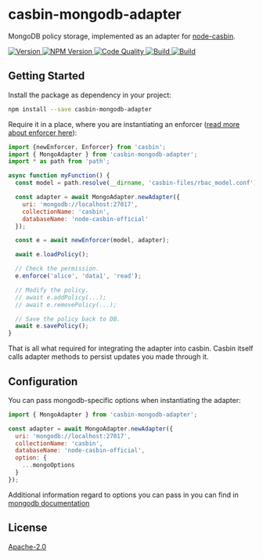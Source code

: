 casbin-mongodb-adapter
===

MongoDB policy storage, implemented as an adapter for [node-casbin](https://github.com/casbin/node-casbin).

<a href="https://img.shields.io/github/package-json/v/juicycleff/casbin-mongodb-adapter" target="_blank">
  <image src="https://img.shields.io/github/package-json/v/juicycleff/casbin-mongodb-adapter" alt="Version" />
</a>
<a href="https://img.shields.io/npm/v/casbin-mongodb-adapter" target="_blank">
  <image src="https://img.shields.io/npm/v/casbin-mongodb-adapter" alt="NPM Version" />
</a>
<a href="https://img.shields.io/codacy/grade/8b44237b493644e788bf0b175708095b/master" target="_blank">
  <image src="https://img.shields.io/codacy/grade/8b44237b493644e788bf0b175708095b/master" alt="Code Quality" />
</a>
<a href="https://img.shields.io/circleci/build/github/juicycleff/casbin-mongodb-adapter/master" target="_blank">
  <image src="https://img.shields.io/circleci/build/github/juicycleff/casbin-mongodb-adapter/master" alt="Build" />
</a>
<a href="https://img.shields.io/codecov/c/gh/juicycleff/casbin-mongodb-adapter" target="_blank">
  <image src="https://img.shields.io/codecov/c/gh/juicycleff/casbin-mongodb-adapter" alt="Build" />
</a>

## Getting Started

Install the package as dependency in your project:

```bash
npm install --save casbin-mongodb-adapter
```

Require it in a place, where you are instantiating an enforcer ([read more about enforcer here](https://github.com/casbin/node-casbin#get-started)):

```javascript
import {newEnforcer, Enforcer} from 'casbin';
import { MongoAdapter } from 'casbin-mongodb-adapter';
import * as path from 'path';

async function myFunction() {
  const model = path.resolve(__dirname, 'casbin-files/rbac_model.conf');

  const adapter = await MongoAdapter.newAdapter({
    uri: 'mongodb://localhost:27017',
    collectionName: 'casbin',
    databaseName: 'node-casbin-official'
  });

  const e = await newEnforcer(model, adapter);

  await e.loadPolicy();

  // Check the permission.
  e.enforce('alice', 'data1', 'read');

  // Modify the policy.
  // await e.addPolicy(...);
  // await e.removePolicy(...);

  // Save the policy back to DB.
  await e.savePolicy();
}
```

That is all what required for integrating the adapter into casbin.
Casbin itself calls adapter methods to persist updates you made through it.

## Configuration

You can pass mongodb-specific options when instantiating the adapter:

```javascript
import { MongoAdapter } from 'casbin-mongodb-adapter';

const adapter = await MongoAdapter.newAdapter({
  uri: 'mongodb://localhost:27017',
  collectionName: 'casbin',
  databaseName: 'node-casbin-official',
  option: {
    ...mongoOptions
  }
});
```

Additional information regard to options you can pass in you can find in [mongodb documentation](https://mongodb.github.io/node-mongodb-native/)

## License

[Apache-2.0](./LICENSE)
